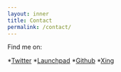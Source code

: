 ```yaml
---
layout: inner
title: Contact
permalink: /contact/
---
```


Find me on:

*[Twitter](https://twitter.com/mono_tek)
*[Launchpad](https://launchpad.net/~monotek)
*[Github](https://github.com/monotek)
*[Xing](https://www.xing.com/profile/Andre_Bauer13)
